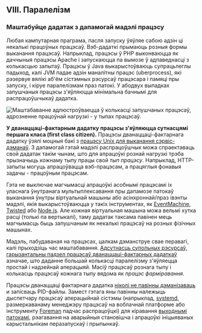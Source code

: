 ## VIII. Паралелізм
### Маштабуйце дадатак з дапамогай мадэлі працэсу

Любая кампутарная праграма, пасля запуску ўяўляе сабою адзін ці некалькі працоўных працэсаў. Вэб-дадаткі прымаюць розныя формы выканання працэсаў. Напрыклад, працэсы ў PHP выконваюцца як даччыныя працэсы Apache і запускаюцца па вымозе ў адпаведнасці з колькасцью запытаў. Працэсы ў Java выкарыстоўваюць супрацьлеглы падыход, калі JVM падае адзін маналітны працэс (uberprocess), які рэзервуе вялікі аб'ём сістэмных рэсурсаў працэсара і памяці пры запуску, і кіруе паралелізмам праз патокі. У абодвух выпадках запушчаныя працэсы з'яўляюцца мінімальна бачнымі для распрацоўшчыкаў дадатка.

![Маштабаванне адлюстроўваецца ў колькасці запушчаных працэсаў, адрозненне працоўнай нагрузкі - у тыпах працэсаў.](/images/process-types.png)

**У дванаццаці-фактарным дадатку працэсы з'яўляюцца сутнасцямі першага класа (first class citizen).** Працэсы дванаццаці-фактарнага дадатку ўзялі моцныя бакі з [працэсу Unix для выканання сэрвіс-дэманаў](https://adam.herokuapp.com/past/2011/5/9/applying_the_unix_process_model_to_web_apps/). З дапамогай гэтай мадэлі распрацоўшчык можа спраектаваць свой дадатак такім чынам, што для апрацоўкі рознай нагрузкі трэба прызначыць кожнаму тыпу працы свой  *тып працэсу*. Напрыклад, HTTP-запыты могуць апрацоўвацца вэб-працэсам, а працяглыя фонавыя задачы - працоўным працэсам.

Гэта не выключае магчымасці апрацоўкі асобнымі працэсамі іх уласнага ўнутранага мультыплексавання пры дапамозе патокаў выканання ўнутры віртуальнай машыны або асінхроннай/праз івэнты мадэлі, якія выкарыстоўваюцца у такіх інструментах, як [EventMachine](https://github.com/eventmachine/eventmachine), [Twisted](http://twistedmatrix.com/trac/) або [Node.js](http://nodejs.org/). Але кожная віртуальная машына можа вельмі хутка расці (толькі па вертыкалі), таму дадатак таксама павінен мець магчымасць быць запушчаным як некалькі працэсаў на розных фізічных машынах.

Мадэль, пабудаваная на працэсах, цалкам дэманструе свае перавагі, калі прыходзіць час маштабавання. [Адсутнасць супольных рэсурсаў, гарызантальны падзел працэсаў дванаццаці-фактарных дадаткаў](./processes) азначае, што даданне большай колькасці паралелізму з'яўляецца простай і надзейнай аперацыяй. Масіў працэсаў рознага тыпу і колькасць працэсаў кожнага тыпу вядома як *працэс фарміравання*.

Працэсы дванаццаці фактарнага дадатка [ніколі не павінны дэманізаваць](http://dustin.github.com/2010/02/28/running-processes.html) и запісваць PID-файлы. Замест гэтага яны павінны належыць дыспетчару працэсаў аперацыйнай сістэмы (напрыклад, [systemd](https://www.freedesktop.org/wiki/Software/systemd/), размеркаванаму менеджэру працэсаў на воблачнай платформе або інструменту [Foreman](http://blog.daviddollar.org/2011/05/06/introducing-foreman.html) падчас распрацоўцкі) для кіравання [выходнымі патокамі](./logs), рэагавання на аварыйныя становішча і апрацоўкі ініцыяваных карыстальнікам перазапускаў і прыпынкаў.
